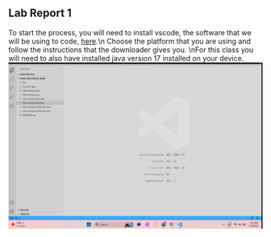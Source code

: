 ## Lab Report 1
To start the process, you will need to install vscode, the software that we will be using to code, [here](https://code.visualstudio.com/download).\n
Choose the platform that you are using and follow the instructions that the downloader gives you. \nFor this class you will need to also have installed java version 17 installed on your device.
![Image](VSCodeScreen.png)

